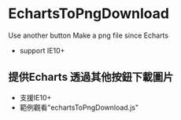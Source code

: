 # EchartsToPngDownload
Use another button Make a png file since Echarts  
* support IE10+

## 提供Echarts 透過其他按鈕下載圖片
* 支援IE10+
* 範例觀看"echartsToPngDownload.js"